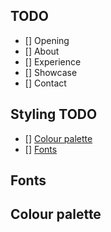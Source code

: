 ## TODO

- [] Opening
- [] About
- [] Experience
- [] Showcase
- [] Contact

## Styling TODO

- [] [Colour palette](#colour-palette)
- [] [Fonts](#fonts)

## Fonts

## Colour palette
